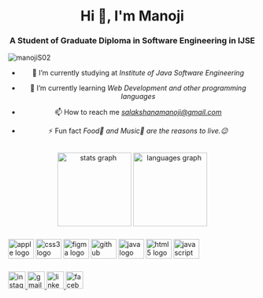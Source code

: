 <div align="center">
<!-- <img src="https://camo.githubusercontent.com/8d65a64339f081d884922f9eb93eb6375e3d5bac763cc75c94af9cdf3fad9261/68747470733a2f2f71756978792e636f6d2f77702d636f6e74656e742f75706c6f6164732f323032302f31322f474946696e672d796f752d616e2d496e73696768742d696e746f2d4e6f2d436f64652e706e67" align="center" style="width: 100%" />
</div>   -->
<h1 align="center">Hi 👋, I'm Manoji</h1>
<h3 align="center">A Student of Graduate Diploma in Software Engineering in IJSE</h3>

<p align="left"> <img src="https://komarev.com/ghpvc/?username=manojiS02&label=Profile%20views&color=0e75b6&style=flat" alt="manojiS02" /> </p>

- 🔭 I’m currently studying at *Institute of Java Software Engineering*

- 🌱 I’m currently learning *Web Development and other programming languages*

- 📫 How to reach me *salakshanamanoji@gmail.com*

- ⚡ Fun fact *Food🍔 and Music🎵 are the reasons to live.😉*

<h2 align="left"></h2>

###

<div align="center">
  <img src="https://github-readme-stats.vercel.app/api?hide_title=false&hide_rank=false&show_icons=true&include_all_commits=true&count_private=true&disable_animations=false&theme=dracula&locale=en&hide_border=false&username=manojiS02" height="150" alt="stats graph"  />
  <img src="https://github-readme-stats.vercel.app/api/top-langs?locale=en&hide_title=false&layout=compact&card_width=320&langs_count=5&theme=dracula&hide_border=false&username=manojiS02" height="150" alt="languages graph"  />
</div>

###

<div align="left">
  <img src="https://cdn.jsdelivr.net/gh/devicons/devicon/icons/apple/apple-original.svg" height="40" width="52" alt="apple logo"  />
  <img src="https://cdn.jsdelivr.net/gh/devicons/devicon/icons/css3/css3-original.svg" height="40" width="52" alt="css3 logo"  />
  <img src="https://cdn.jsdelivr.net/gh/devicons/devicon/icons/figma/figma-original.svg" height="40" width="52" alt="figma logo"  />
  <img src="https://cdn.jsdelivr.net/gh/devicons/devicon/icons/github/github-original.svg" height="40" width="52" alt="github logo"  />
  <img src="https://cdn.jsdelivr.net/gh/devicons/devicon/icons/java/java-original.svg" height="40" width="52" alt="java logo"  />
  <img src="https://cdn.jsdelivr.net/gh/devicons/devicon/icons/html5/html5-original.svg" height="40" width="52" alt="html5 logo"  />
  <img src="https://cdn.jsdelivr.net/gh/devicons/devicon/icons/javascript/javascript-original.svg" height="40" width="52" alt="javascript logo"  />
</div>

###

<div align="left">
  <a href="https://www.instagram.com/manojisalakshana/" target="_blank">
    <img src="https://img.shields.io/static/v1?message=Instagram&logo=instagram&label=&color=E4405F&logoColor=white&labelColor=&style=for-the-badge" height="35" alt="instagram logo"  />
  </a>
  <a href="salakshanamanoji@gmail.com" target="_blank">
    <img src="https://img.shields.io/static/v1?message=Gmail&logo=gmail&label=&color=D14836&logoColor=white&labelColor=&style=for-the-badge" height="35" alt="gmail logo"  />
  </a>
  <a href="https://www.linkedin.com/in/manoji-salakshana-969ab01b7/" target="_blank">
    <img src="https://img.shields.io/static/v1?message=LinkedIn&logo=linkedin&label=&color=0077B5&logoColor=white&labelColor=&style=for-the-badge" height="35" alt="linkedin logo"  />
  </a>
  <a href="https://www.facebook.com/manoji.salakshana.1/" target="_blank">
    <img src="https://img.shields.io/static/v1?message=Facebook&logo=facebook&label=&color=1877F2&logoColor=white&labelColor=&style=for-the-badge" height="35" alt="facebook logo"  />
  </a>
</div>

###


###

